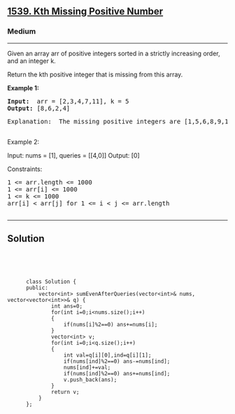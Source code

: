 
<h2><a href="https://leetcode.com/problems/kth-missing-positive-number/description/">1539. Kth Missing Positive Number</a></h2>
<h3>Medium</h3>
<hr>
<div><p>
Given an array arr of positive integers sorted in a strictly increasing order, and an integer k.

Return the kth positive integer that is missing from this array.
</p>


<p><strong>Example 1:</strong></p>
<pre><strong>Input:</strong>  arr = [2,3,4,7,11], k = 5
<strong>Output:</strong> [8,6,2,4]
</pre>
<pre>
Explanation:  The missing positive integers are [1,5,6,8,9,10,12,13,...]. The 5th missing positive integer is 9.
  </pre>
  
Example 2:

Input: nums = [1], queries = [[4,0]]
Output: [0]
 

Constraints:
<pre>
1 <= arr.length <= 1000
1 <= arr[i] <= 1000
1 <= k <= 1000
arr[i] < arr[j] for 1 <= i < j <= arr.length
 
</pre>
<hr>
 <h2><strong><b>Solution</b></strong></h2>
 <br>
 <pre>
 
          class Solution {
          public:
              vector<int> sumEvenAfterQueries(vector<int>& nums, vector<vector<int>>& q) {
                  int ans=0;
                  for(int i=0;i<nums.size();i++)
                  {
                      if(nums[i]%2==0) ans+=nums[i];
                  }
                  vector<int> v;
                  for(int i=0;i<q.size();i++)
                  {
                      int val=q[i][0],ind=q[i][1];
                      if(nums[ind]%2==0) ans-=nums[ind];
                      nums[ind]+=val;
                      if(nums[ind]%2==0) ans+=nums[ind];
                      v.push_back(ans);
                  }
                  return v;
              }
          };
          
 </pre>

